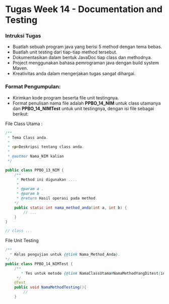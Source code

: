 # Tugas Week 14 - Documentation and Testing

### Intruksi Tugas
- Buatlah sebuah program java yang berisi 5 method dengan tema bebas.
- Buatlah unit testing dari tiap-tiap method tersebut.
- Dokumentasikan dalam bentuk JavaDoc tiap class dan methodnya.
- Project menggunakan bahasa pemrograman java dengan build system Maven.
- Kreativitas anda dalam mengerjakan tugas sangat dihargai.

### Format Pengumpulan:
- Kirimkan kode program beserta file unit testingnya.
- Format penulisan nama file adalah **PPBO_14_NIM** untuk class utamanya dan **PPBO_14_NIMTest** untuk unit testingnya, dengan isi file sebagai berikut:

File Class Utama :
```java
/**
 * Tema Class anda.
 *
 * <p>Deskripsi tentang class anda.
 *
 * @author Nama_NIM kalian
 */

public class PPBO_13_NIM {
    /**
     * Method ini digunakan ....
     *
     * @param a .
     * @param b .
     * @return Hasil operasi pada method.
    */
    public static int nama_method_anda(int a, int b) {
        // ...
    }
}

// class ...

```
File Unit Testing

```java
/**
  * Kelas pengujian untuk {@link Nama_Method_Anda}.
*/
public class PPBO_14_NIMTest {
    /**
       * Tes untuk metode {@link NamaClassUtama#NamaMethodYangDitest(int, int)}.
     */
    @Test
    public void NamaMethodTesting(){
        //
    }


